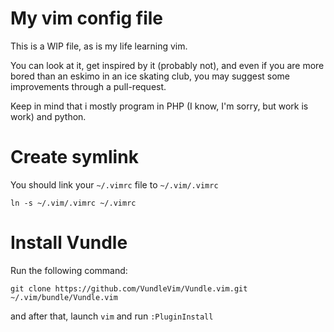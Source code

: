 # My vim config file

This is a WIP file, as is my life learning vim.

You can look at it, get inspired by it (probably not), and even if
you are more bored than an eskimo in an ice skating club, you may
suggest some improvements through a pull-request.

Keep in mind that i mostly program in PHP (I know, I'm sorry, but work
is work) and python.

# Create symlink

You should link your `~/.vimrc` file to `~/.vim/.vimrc`

```
ln -s ~/.vim/.vimrc ~/.vimrc
```

# Install Vundle

Run the following command:

```
git clone https://github.com/VundleVim/Vundle.vim.git ~/.vim/bundle/Vundle.vim
```

and after that, launch `vim` and run `:PluginInstall`

